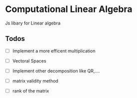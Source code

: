 # Computational Linear Algebra

Js libary for Linear algebra

## Todos

- [ ] Implement a more efficent multiplication
- [ ] Vectoral Spaces
- [ ] Implement other decomposition like QR,....
- [ ] matrix validity method
- [ ] rank of the matrix

